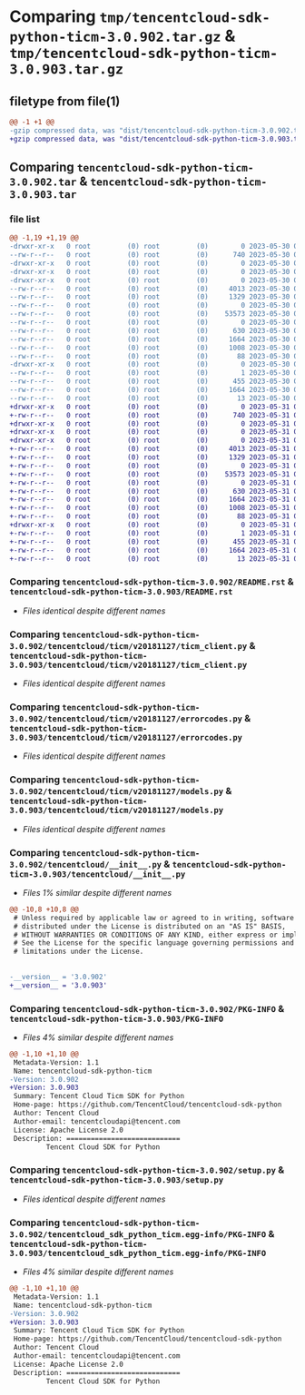 # Comparing `tmp/tencentcloud-sdk-python-ticm-3.0.902.tar.gz` & `tmp/tencentcloud-sdk-python-ticm-3.0.903.tar.gz`

## filetype from file(1)

```diff
@@ -1 +1 @@
-gzip compressed data, was "dist/tencentcloud-sdk-python-ticm-3.0.902.tar", last modified: Tue May 30 00:34:37 2023, max compression
+gzip compressed data, was "dist/tencentcloud-sdk-python-ticm-3.0.903.tar", last modified: Wed May 31 02:23:12 2023, max compression
```

## Comparing `tencentcloud-sdk-python-ticm-3.0.902.tar` & `tencentcloud-sdk-python-ticm-3.0.903.tar`

### file list

```diff
@@ -1,19 +1,19 @@
-drwxr-xr-x   0 root         (0) root         (0)        0 2023-05-30 00:34:37.000000 tencentcloud-sdk-python-ticm-3.0.902/
--rw-r--r--   0 root         (0) root         (0)      740 2023-05-30 00:34:37.000000 tencentcloud-sdk-python-ticm-3.0.902/README.rst
-drwxr-xr-x   0 root         (0) root         (0)        0 2023-05-30 00:34:37.000000 tencentcloud-sdk-python-ticm-3.0.902/tencentcloud/
-drwxr-xr-x   0 root         (0) root         (0)        0 2023-05-30 00:34:37.000000 tencentcloud-sdk-python-ticm-3.0.902/tencentcloud/ticm/
-drwxr-xr-x   0 root         (0) root         (0)        0 2023-05-30 00:34:37.000000 tencentcloud-sdk-python-ticm-3.0.902/tencentcloud/ticm/v20181127/
--rw-r--r--   0 root         (0) root         (0)     4013 2023-05-30 00:34:37.000000 tencentcloud-sdk-python-ticm-3.0.902/tencentcloud/ticm/v20181127/ticm_client.py
--rw-r--r--   0 root         (0) root         (0)     1329 2023-05-30 00:34:37.000000 tencentcloud-sdk-python-ticm-3.0.902/tencentcloud/ticm/v20181127/errorcodes.py
--rw-r--r--   0 root         (0) root         (0)        0 2023-05-30 00:34:37.000000 tencentcloud-sdk-python-ticm-3.0.902/tencentcloud/ticm/v20181127/__init__.py
--rw-r--r--   0 root         (0) root         (0)    53573 2023-05-30 00:34:37.000000 tencentcloud-sdk-python-ticm-3.0.902/tencentcloud/ticm/v20181127/models.py
--rw-r--r--   0 root         (0) root         (0)        0 2023-05-30 00:34:37.000000 tencentcloud-sdk-python-ticm-3.0.902/tencentcloud/ticm/__init__.py
--rw-r--r--   0 root         (0) root         (0)      630 2023-05-30 00:34:37.000000 tencentcloud-sdk-python-ticm-3.0.902/tencentcloud/__init__.py
--rw-r--r--   0 root         (0) root         (0)     1664 2023-05-30 00:34:37.000000 tencentcloud-sdk-python-ticm-3.0.902/PKG-INFO
--rw-r--r--   0 root         (0) root         (0)     1008 2023-05-30 00:34:37.000000 tencentcloud-sdk-python-ticm-3.0.902/setup.py
--rw-r--r--   0 root         (0) root         (0)       88 2023-05-30 00:34:37.000000 tencentcloud-sdk-python-ticm-3.0.902/setup.cfg
-drwxr-xr-x   0 root         (0) root         (0)        0 2023-05-30 00:34:37.000000 tencentcloud-sdk-python-ticm-3.0.902/tencentcloud_sdk_python_ticm.egg-info/
--rw-r--r--   0 root         (0) root         (0)        1 2023-05-30 00:34:37.000000 tencentcloud-sdk-python-ticm-3.0.902/tencentcloud_sdk_python_ticm.egg-info/dependency_links.txt
--rw-r--r--   0 root         (0) root         (0)      455 2023-05-30 00:34:37.000000 tencentcloud-sdk-python-ticm-3.0.902/tencentcloud_sdk_python_ticm.egg-info/SOURCES.txt
--rw-r--r--   0 root         (0) root         (0)     1664 2023-05-30 00:34:37.000000 tencentcloud-sdk-python-ticm-3.0.902/tencentcloud_sdk_python_ticm.egg-info/PKG-INFO
--rw-r--r--   0 root         (0) root         (0)       13 2023-05-30 00:34:37.000000 tencentcloud-sdk-python-ticm-3.0.902/tencentcloud_sdk_python_ticm.egg-info/top_level.txt
+drwxr-xr-x   0 root         (0) root         (0)        0 2023-05-31 02:23:12.000000 tencentcloud-sdk-python-ticm-3.0.903/
+-rw-r--r--   0 root         (0) root         (0)      740 2023-05-31 02:23:12.000000 tencentcloud-sdk-python-ticm-3.0.903/README.rst
+drwxr-xr-x   0 root         (0) root         (0)        0 2023-05-31 02:23:12.000000 tencentcloud-sdk-python-ticm-3.0.903/tencentcloud/
+drwxr-xr-x   0 root         (0) root         (0)        0 2023-05-31 02:23:12.000000 tencentcloud-sdk-python-ticm-3.0.903/tencentcloud/ticm/
+drwxr-xr-x   0 root         (0) root         (0)        0 2023-05-31 02:23:12.000000 tencentcloud-sdk-python-ticm-3.0.903/tencentcloud/ticm/v20181127/
+-rw-r--r--   0 root         (0) root         (0)     4013 2023-05-31 02:23:12.000000 tencentcloud-sdk-python-ticm-3.0.903/tencentcloud/ticm/v20181127/ticm_client.py
+-rw-r--r--   0 root         (0) root         (0)     1329 2023-05-31 02:23:12.000000 tencentcloud-sdk-python-ticm-3.0.903/tencentcloud/ticm/v20181127/errorcodes.py
+-rw-r--r--   0 root         (0) root         (0)        0 2023-05-31 02:23:12.000000 tencentcloud-sdk-python-ticm-3.0.903/tencentcloud/ticm/v20181127/__init__.py
+-rw-r--r--   0 root         (0) root         (0)    53573 2023-05-31 02:23:12.000000 tencentcloud-sdk-python-ticm-3.0.903/tencentcloud/ticm/v20181127/models.py
+-rw-r--r--   0 root         (0) root         (0)        0 2023-05-31 02:23:12.000000 tencentcloud-sdk-python-ticm-3.0.903/tencentcloud/ticm/__init__.py
+-rw-r--r--   0 root         (0) root         (0)      630 2023-05-31 02:23:12.000000 tencentcloud-sdk-python-ticm-3.0.903/tencentcloud/__init__.py
+-rw-r--r--   0 root         (0) root         (0)     1664 2023-05-31 02:23:12.000000 tencentcloud-sdk-python-ticm-3.0.903/PKG-INFO
+-rw-r--r--   0 root         (0) root         (0)     1008 2023-05-31 02:23:12.000000 tencentcloud-sdk-python-ticm-3.0.903/setup.py
+-rw-r--r--   0 root         (0) root         (0)       88 2023-05-31 02:23:12.000000 tencentcloud-sdk-python-ticm-3.0.903/setup.cfg
+drwxr-xr-x   0 root         (0) root         (0)        0 2023-05-31 02:23:12.000000 tencentcloud-sdk-python-ticm-3.0.903/tencentcloud_sdk_python_ticm.egg-info/
+-rw-r--r--   0 root         (0) root         (0)        1 2023-05-31 02:23:12.000000 tencentcloud-sdk-python-ticm-3.0.903/tencentcloud_sdk_python_ticm.egg-info/dependency_links.txt
+-rw-r--r--   0 root         (0) root         (0)      455 2023-05-31 02:23:12.000000 tencentcloud-sdk-python-ticm-3.0.903/tencentcloud_sdk_python_ticm.egg-info/SOURCES.txt
+-rw-r--r--   0 root         (0) root         (0)     1664 2023-05-31 02:23:12.000000 tencentcloud-sdk-python-ticm-3.0.903/tencentcloud_sdk_python_ticm.egg-info/PKG-INFO
+-rw-r--r--   0 root         (0) root         (0)       13 2023-05-31 02:23:12.000000 tencentcloud-sdk-python-ticm-3.0.903/tencentcloud_sdk_python_ticm.egg-info/top_level.txt
```

### Comparing `tencentcloud-sdk-python-ticm-3.0.902/README.rst` & `tencentcloud-sdk-python-ticm-3.0.903/README.rst`

 * *Files identical despite different names*

### Comparing `tencentcloud-sdk-python-ticm-3.0.902/tencentcloud/ticm/v20181127/ticm_client.py` & `tencentcloud-sdk-python-ticm-3.0.903/tencentcloud/ticm/v20181127/ticm_client.py`

 * *Files identical despite different names*

### Comparing `tencentcloud-sdk-python-ticm-3.0.902/tencentcloud/ticm/v20181127/errorcodes.py` & `tencentcloud-sdk-python-ticm-3.0.903/tencentcloud/ticm/v20181127/errorcodes.py`

 * *Files identical despite different names*

### Comparing `tencentcloud-sdk-python-ticm-3.0.902/tencentcloud/ticm/v20181127/models.py` & `tencentcloud-sdk-python-ticm-3.0.903/tencentcloud/ticm/v20181127/models.py`

 * *Files identical despite different names*

### Comparing `tencentcloud-sdk-python-ticm-3.0.902/tencentcloud/__init__.py` & `tencentcloud-sdk-python-ticm-3.0.903/tencentcloud/__init__.py`

 * *Files 1% similar despite different names*

```diff
@@ -10,8 +10,8 @@
 # Unless required by applicable law or agreed to in writing, software
 # distributed under the License is distributed on an "AS IS" BASIS,
 # WITHOUT WARRANTIES OR CONDITIONS OF ANY KIND, either express or implied.
 # See the License for the specific language governing permissions and
 # limitations under the License.
 
 
-__version__ = '3.0.902'
+__version__ = '3.0.903'
```

### Comparing `tencentcloud-sdk-python-ticm-3.0.902/PKG-INFO` & `tencentcloud-sdk-python-ticm-3.0.903/PKG-INFO`

 * *Files 4% similar despite different names*

```diff
@@ -1,10 +1,10 @@
 Metadata-Version: 1.1
 Name: tencentcloud-sdk-python-ticm
-Version: 3.0.902
+Version: 3.0.903
 Summary: Tencent Cloud Ticm SDK for Python
 Home-page: https://github.com/TencentCloud/tencentcloud-sdk-python
 Author: Tencent Cloud
 Author-email: tencentcloudapi@tencent.com
 License: Apache License 2.0
 Description: ============================
         Tencent Cloud SDK for Python
```

### Comparing `tencentcloud-sdk-python-ticm-3.0.902/setup.py` & `tencentcloud-sdk-python-ticm-3.0.903/setup.py`

 * *Files identical despite different names*

### Comparing `tencentcloud-sdk-python-ticm-3.0.902/tencentcloud_sdk_python_ticm.egg-info/PKG-INFO` & `tencentcloud-sdk-python-ticm-3.0.903/tencentcloud_sdk_python_ticm.egg-info/PKG-INFO`

 * *Files 4% similar despite different names*

```diff
@@ -1,10 +1,10 @@
 Metadata-Version: 1.1
 Name: tencentcloud-sdk-python-ticm
-Version: 3.0.902
+Version: 3.0.903
 Summary: Tencent Cloud Ticm SDK for Python
 Home-page: https://github.com/TencentCloud/tencentcloud-sdk-python
 Author: Tencent Cloud
 Author-email: tencentcloudapi@tencent.com
 License: Apache License 2.0
 Description: ============================
         Tencent Cloud SDK for Python
```

